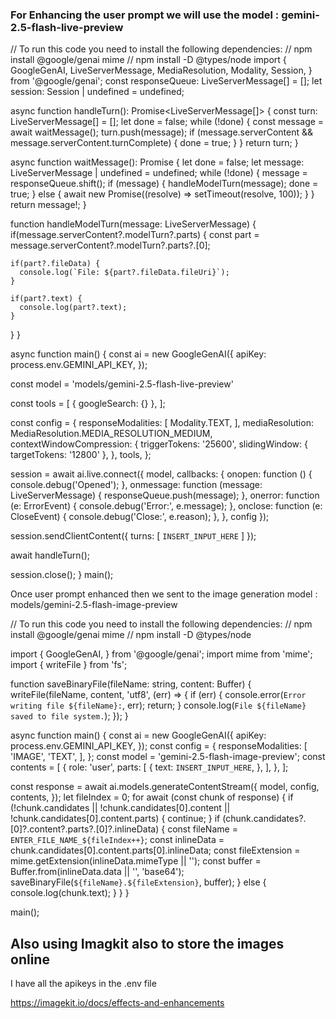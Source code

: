 ### For Enhancing the user prompt we will use the model : gemini-2.5-flash-live-preview

// To run this code you need to install the following dependencies:
// npm install @google/genai mime
// npm install -D @types/node
import {
  GoogleGenAI,
  LiveServerMessage,
  MediaResolution,
  Modality,
  Session,
} from '@google/genai';
const responseQueue: LiveServerMessage[] = [];
let session: Session | undefined = undefined;

async function handleTurn(): Promise<LiveServerMessage[]> {
  const turn: LiveServerMessage[] = [];
  let done = false;
  while (!done) {
    const message = await waitMessage();
    turn.push(message);
    if (message.serverContent && message.serverContent.turnComplete) {
      done = true;
    }
  }
  return turn;
}

async function waitMessage(): Promise<LiveServerMessage> {
  let done = false;
  let message: LiveServerMessage | undefined = undefined;
  while (!done) {
    message = responseQueue.shift();
    if (message) {
      handleModelTurn(message);
      done = true;
    } else {
      await new Promise((resolve) => setTimeout(resolve, 100));
    }
  }
  return message!;
}

function handleModelTurn(message: LiveServerMessage) {
  if(message.serverContent?.modelTurn?.parts) {
    const part = message.serverContent?.modelTurn?.parts?.[0];

    if(part?.fileData) {
      console.log(`File: ${part?.fileData.fileUri}`);
    }

    if(part?.text) {
      console.log(part?.text);
    }
  }
}

async function main() {
  const ai = new GoogleGenAI({
    apiKey: process.env.GEMINI_API_KEY,
  });

  const model = 'models/gemini-2.5-flash-live-preview'

  const tools = [
    { googleSearch: {} },
  ];

  const config = {
    responseModalities: [
        Modality.TEXT,
    ],
    mediaResolution: MediaResolution.MEDIA_RESOLUTION_MEDIUM,
    contextWindowCompression: {
        triggerTokens: '25600',
        slidingWindow: { targetTokens: '12800' },
    },
    tools,
  };

  session = await ai.live.connect({
    model,
    callbacks: {
      onopen: function () {
        console.debug('Opened');
      },
      onmessage: function (message: LiveServerMessage) {
        responseQueue.push(message);
      },
      onerror: function (e: ErrorEvent) {
        console.debug('Error:', e.message);
      },
      onclose: function (e: CloseEvent) {
        console.debug('Close:', e.reason);
      },
    },
    config
  });

  session.sendClientContent({
    turns: [
      `INSERT_INPUT_HERE`
    ]
  });

  await handleTurn();

  session.close();
}
main();

Once user prompt enhanced then we sent to the image generation model : models/gemini-2.5-flash-image-preview

// To run this code you need to install the following dependencies:
// npm install @google/genai mime
// npm install -D @types/node

import {
  GoogleGenAI,
} from '@google/genai';
import mime from 'mime';
import { writeFile } from 'fs';

function saveBinaryFile(fileName: string, content: Buffer) {
  writeFile(fileName, content, 'utf8', (err) => {
    if (err) {
      console.error(`Error writing file ${fileName}:`, err);
      return;
    }
    console.log(`File ${fileName} saved to file system.`);
  });
}

async function main() {
  const ai = new GoogleGenAI({
    apiKey: process.env.GEMINI_API_KEY,
  });
  const config = {
    responseModalities: [
        'IMAGE',
        'TEXT',
    ],
  };
  const model = 'gemini-2.5-flash-image-preview';
  const contents = [
    {
      role: 'user',
      parts: [
        {
          text: `INSERT_INPUT_HERE`,
        },
      ],
    },
  ];

  const response = await ai.models.generateContentStream({
    model,
    config,
    contents,
  });
  let fileIndex = 0;
  for await (const chunk of response) {
    if (!chunk.candidates || !chunk.candidates[0].content || !chunk.candidates[0].content.parts) {
      continue;
    }
    if (chunk.candidates?.[0]?.content?.parts?.[0]?.inlineData) {
      const fileName = `ENTER_FILE_NAME_${fileIndex++}`;
      const inlineData = chunk.candidates[0].content.parts[0].inlineData;
      const fileExtension = mime.getExtension(inlineData.mimeType || '');
      const buffer = Buffer.from(inlineData.data || '', 'base64');
      saveBinaryFile(`${fileName}.${fileExtension}`, buffer);
    }
    else {
      console.log(chunk.text);
    }
  }
}

main();

## Also using Imagkit also to store the images online 

I have all the apikeys in the .env file 


https://imagekit.io/docs/effects-and-enhancements